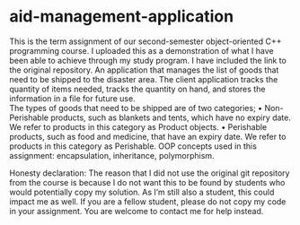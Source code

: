 # aid-management-application
This is the term assignment of our second-semester object-oriented C++ programming course. I uploaded this as a demonstration of what I have been able to achieve through my study program. I have included the link to the original repository.
An application that manages the list of goods that need to be shipped to the disaster area. The client application tracks the quantity of items needed, tracks the quantity on hand, and stores the information in a file for future use.  
The types of goods that need to be shipped are of two categories;
• Non-Perishable products, such as blankets and tents, which have no expiry date. We refer to products in this category as Product objects.
• Perishable products, such as food and medicine, that have an expiry date. We refer to products in this category as Perishable. 
OOP concepts used in this assignment: encapsulation, inheritance, polymorphism.

Honesty declaration:
The reason that I did not use the original git repository from the course is because I do not want this to be found by students who would potentially copy my solution. As I’m still also a student, this could impact me as well. If you are a fellow student, please do not copy my code in your assignment. You are welcome to contact me for help instead.
